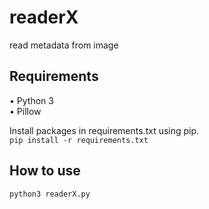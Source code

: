# readerX
read metadata from image


## Requirements

• Python 3  
• Pillow  

Install packages in requirements.txt using pip.  
``pip install -r requirements.txt``

## How to use

````
python3 readerX.py

````

